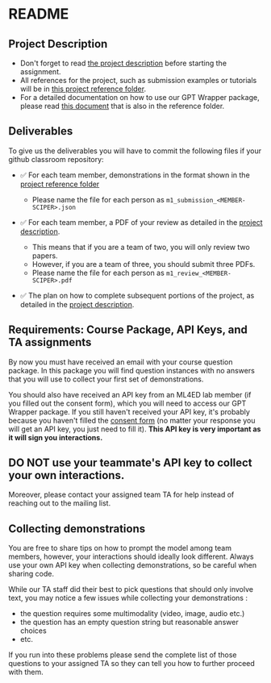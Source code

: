# README
## Project Description
- Don't forget to read [the project description](https://docs.google.com/document/d/1SY1HAfrpoj9B6FnO3LEChne4vdf1GOuswu-H7oUUt8A/edit) before starting the assignment.
- All references for the project, such as submission examples or tutorials will be in [this project reference folder](https://drive.google.com/drive/folders/1rc2w25A5_HfI3ieHxs4ya9UaiUO41dXz?usp=sharing).
- For a detailed documentation on how to use our GPT Wrapper package, please read [this document](https://docs.google.com/document/d/1ZifVg2lw0EzeiuyT20DvZz90GBi3RsoL5tOw22a7BK0/edit?usp=sharing) that is also in the reference folder.
    
## Deliverables

To give us the deliverables you will have to commit the following files if your github classroom repository:

- ✅ For each team member, demonstrations in the format shown in the [project reference folder](https://drive.google.com/drive/folders/1rc2w25A5_HfI3ieHxs4ya9UaiUO41dXz?usp=sharing)
    - Please name the file for each person as `m1_submission_<MEMBER-SCIPER>.json`

- ✅ For each team member, a PDF of your review as detailed in the [project description](https://docs.google.com/document/d/1SY1HAfrpoj9B6FnO3LEChne4vdf1GOuswu-H7oUUt8A/edit).
    - This means that if you are a team of two, you will only review two papers.
    - However, if you are a team of three, you should submit three PDFs.
    - Please name the file for each person as `m1_review_<MEMBER-SCIPER>.pdf`

- ✅ The plan on how to complete subsequent portions of the project, as detailed in the [project description](https://docs.google.com/document/d/1SY1HAfrpoj9B6FnO3LEChne4vdf1GOuswu-H7oUUt8A/edit).


## Requirements: Course Package, API Keys, and TA assignments

By now you must have received an email with your course question package.
In this package you will find question instances with no answers that you will use to collect your first set of demonstrations.

You should also have received an API key from an ML4ED lab member (if you filled out the consent form), which you will need to access our GPT Wrapper package.
If you still haven't received your API key, it's probably because you haven't filled the [consent form](https://docs.google.com/forms/d/e/1FAIpQLSeAYt5_2BjdHpqZh1VwKkprOiF0eYJzNKvKNjGdT1nY9AfEPw/viewform) (no matter your response you will get an API key, you just need to fill it).
**This API key is very important as it will sign you interactions.**

## **DO NOT use your teammate's API key to collect your own interactions.**

Moreover, please contact your assigned team TA for help instead of reaching out to the mailing list.
## Collecting demonstrations

You are free to share tips on how to prompt the model among team members, however, your interactions should ideally look different. Always use your own API key when collecting demonstrations, so be careful when sharing code.

While our TA staff did their best to pick questions that should only involve text, you may notice a few issues while collecting your demonstrations :
- the question requires some multimodality (video, image, audio etc.) 
- the question has an empty question string but reasonable answer choices
- etc.

If you run into these problems please send the complete list of those questions to your assigned TA so they can tell you how to further proceed with them.